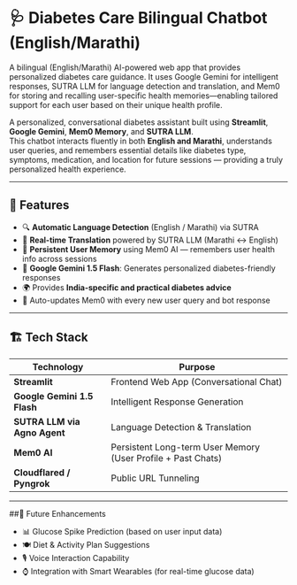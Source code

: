 # 🩺 Diabetes Care Bilingual Chatbot (English/Marathi)
A bilingual (English/Marathi) AI-powered web app that provides personalized diabetes care guidance. It uses Google Gemini for intelligent responses, SUTRA LLM for language detection and translation, and Mem0 for storing and recalling user-specific health memories—enabling tailored support for each user based on their unique health profile.

A personalized, conversational diabetes assistant built using **Streamlit**, **Google Gemini**, **Mem0 Memory**, and **SUTRA LLM**.  
This chatbot interacts fluently in both **English and Marathi**, understands user queries, and remembers essential details like diabetes type, symptoms, medication, and location for future sessions — providing a truly personalized health experience.

---

## 🚀 Features

- 🔍 **Automatic Language Detection** (English / Marathi) via SUTRA
- 🔄 **Real-time Translation** powered by SUTRA LLM (Marathi ↔ English)
- 🧠 **Persistent User Memory** using Mem0 AI — remembers user health info across sessions
- 🤖 **Google Gemini 1.5 Flash**: Generates personalized diabetes-friendly responses
- 🌍 Provides **India-specific and practical diabetes advice**
- 🔄 Auto-updates Mem0 with every new user query and bot response

---

## 🏗️ Tech Stack

| Technology | Purpose |
|------------|---------|
| **Streamlit** | Frontend Web App (Conversational Chat) |
| **Google Gemini 1.5 Flash** | Intelligent Response Generation |
| **SUTRA LLM via Agno Agent** | Language Detection & Translation |
| **Mem0 AI** | Persistent Long-term User Memory (User Profile + Past Chats) |
| **Cloudflared / Pyngrok** | Public URL Tunneling |

---

##🚧 Future Enhancements
- 📊 Glucose Spike Prediction (based on user input data)
- 🍽️ Diet & Activity Plan Suggestions
- 🎙️ Voice Interaction Capability
- ⌚ Integration with Smart Wearables (for real-time glucose data)

